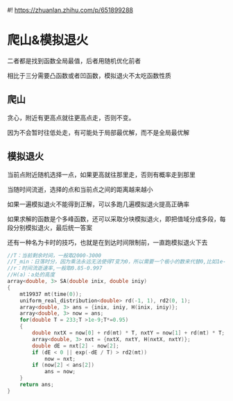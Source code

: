 #! https://zhuanlan.zhihu.com/p/651899288
# 爬山&模拟退火
二者都是找到函数全局最值，后者用随机优化前者

相比于三分需要凸函数或者凹函数，模拟退火不太吃函数性质
## 爬山
贪心，附近有更高点就往更高点走，否则不变。

因为不会暂时往低处走，有可能处于局部最优解，而不是全局最优解
## 模拟退火
当前点附近随机选择一点，如果更高就往那里走，否则有概率走到那里

当随时间流逝，选择的点和当前点之间的距离越来越小

如果一遍模拟退火不能得到正解，可以多跑几遍模拟退火提高正确率

如果求解的函数是个多峰函数，还可以采取分块模拟退火，即把值域分成多段，每段分别模拟退火，最后统一答案

还有一种名为卡时的技巧，也就是在到达时间限制前，一直跑模拟退火下去
```cpp
//T：当前剩余时间，一般取2000-3000
//T_min：日落时分，因为乘法永远无法使得T变为0，所以需要一个极小的数来代替0,比如1e-9
//r：时间流逝速率,一般取0.85-0.997
//H(a)：a处的高度
array<double, 3> SA(double inix, double iniy)
{
    mt19937 mt(time(0));
    uniform_real_distribution<double> rd(-1, 1), rd2(0, 1);
    array<double, 3> ans = {inix, iniy, H(inix, iniy)};
    array<double, 3> now = ans;
    for(double T = 233;T >1e-9;T*=0.95)
    {
        double nxtX = now[0] + rd(mt) * T, nxtY = now[1] + rd(mt) * T;
        array<double, 3> nxt = {nxtX, nxtY, H(nxtX, nxtY)};
        double dE = nxt[2] - now[2];
        if (dE < 0 || exp(-dE / T) > rd2(mt))
            now = nxt;
        if (now[2] < ans[2])
            ans = now;
    }
    return ans;
}
```